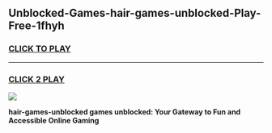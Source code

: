 
## Unblocked-Games-hair-games-unblocked-Play-Free-1fhyh
<h3>
<a href="https://premium76.site?title=hair-games-unblocked&ref=09A">CLICK TO PLAY</a></h3>
<hr>

<h3>
<a href="https://premium76.site?title=hair-games-unblocked&ref=09A">CLICK 2 PLAY</a>
  
</h3>

<a href="https://premium76.site?title=hair-games-unblocked&ref=09A"><img src="https://clearcache.store/games.png"></a>


**hair-games-unblocked games unblocked: Your Gateway to Fun and Accessible Online Gaming**
